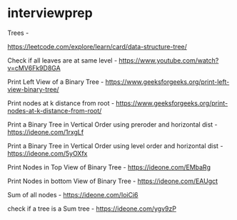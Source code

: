 # interviewprep
Trees -

https://leetcode.com/explore/learn/card/data-structure-tree/

Check if all leaves are at same level - https://www.youtube.com/watch?v=cMV6Fk9D8GA

Print Left View of a Binary Tree - https://www.geeksforgeeks.org/print-left-view-binary-tree/

Print nodes at k distance from root - https://www.geeksforgeeks.org/print-nodes-at-k-distance-from-root/

Print a Binary Tree in Vertical Order using preroder and horizontal dist - https://ideone.com/1rxgLf

Print a Binary Tree in Vertical Order using level order and horizontal dist - https://ideone.com/5yOXfx

Print Nodes in Top View of Binary Tree - https://ideone.com/EMbaRg

Print Nodes in bottom View of Binary Tree - https://ideone.com/EAUgct

Sum of all nodes - https://ideone.com/IoiCi6

check if a tree is a Sum tree - https://ideone.com/ygv9zP

